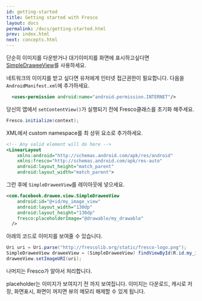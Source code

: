 ```yaml
---
id: getting-started
title: Getting started with Fresco
layout: docs
permalink: /docs/getting-started.html
prev: index.html
next: concepts.html
---
```


단순히 이미지를 다운받거나 대기이미지를 화면에 표시하고싶다면 [SimpleDraweeView](../javadoc/reference/com/facebook/drawee/view/SimpleDraweeView.html)를 사용하세요.

네트워크의 이미지를 받고 싶다면 유저에게 인터넷 접근권한이 필요합니다. 다음을 ```AndroidManifest.xml```에 추가하세요. 
```xml
  <uses-permission android:name="android.permission.INTERNET"/>
```
당신의 앱에서 ```setContentView()```가 실행되기 전에 Fresco클래스를 초기화 해주세요. 
```java
Fresco.initialize(context);
```
XML에서 custom namespace를 최 상위 요소로 추가하세요. 
```xml
<!-- Any valid element will do here -->
<LinearLayout 
    xmlns:android="http://schemas.android.com/apk/res/android"
    xmlns:fresco="http://schemas.android.com/apk/res-auto"
    android:layout_height="match_parent"
    android:layout_width="match_parent">
```

그런 후에 ```SimpleDraweeView```를 레이아웃에 넣으세요. 

```xml
<com.facebook.drawee.view.SimpleDraweeView
    android:id="@+id/my_image_view"
    android:layout_width="130dp"
    android:layout_height="130dp"
    fresco:placeholderImage="@drawable/my_drawable"
  />
```

아래의 코드로 이미지를 보여줄 수 있습니다. 

```java
Uri uri = Uri.parse("http://frescolib.org/static/fresco-logo.png");
SimpleDraweeView draweeView = (SimpleDraweeView) findViewById(R.id.my_image_view);
draweeView.setImageURI(uri);
```
나머지는 Fresco가 알아서 처리합니다. 

placeholder는 이미지가 보여지기 전 까지 보여집니다. 이미지는 다운로드, 캐시로 저장, 화면표시, 화면이 꺼지면 뷰의 메모리 해제할 수 있게 됩니다.  

